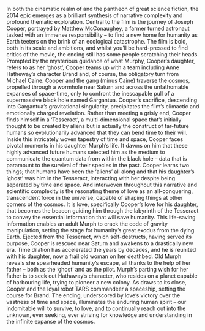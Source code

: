 In both the cinematic realm of and the pantheon of great science fiction, the 2014 epic emerges as a brilliant synthesis of narrative complexity and profound thematic exploration. 
Central to the film is the journey of Joseph Cooper, portrayed by Matthew McConaughey, a farmer turned astronaut tasked with an immense responsibility – to find a new home for humanity as Earth teeters on the brink of an ecological catastrophe. The film is bold, both in its scale and ambitions, and whilst you’ll be hard-pressed to find critics of the movie, the ending still has some people scratching their heads.
Prompted by the mysterious guidance of what Murphy, Cooper’s daughter, refers to as her ‘ghost’, Cooper teams up with a team including Anne Hatheway’s character Brand and, of course, the obligatory turn from Michael Caine. Cooper and the gang (minus Caine) traverse the cosmos, propelled through a wormhole near Saturn and across the unfathomable expanses of space-time, only to confront the inescapable pull of a supermassive black hole named Gargantua. 
Cooper’s sacrifice, descending into Gargantua’s gravitational singularity, precipitates the film’s climactic and emotionally charged revelation. Rather than meeting a grisly end, Cooper finds himself in a ‘Tesseract’, a multi-dimensional space that’s initially thought to be created by aliens but is actually the construct of far-future humans so evolutionarily advanced that they can bend time to their will.
Inside this intricately woven tapestry of time and space, Cooper faces pivotal moments in his daughter Murph’s life. It dawns on him that these highly advanced future humans selected him as the medium to communicate the quantum data from within the black hole – data that is paramount to the survival of their species in the past. Cooper learns two things; that humans have been the ‘aliens’ all along and that his daughter’s ‘ghost’ was him in the Tesseract, interacting with her despite being separated by time and space. And interwoven throughout this narrative and scientific complexity is the resonating theme of love as an all-conquering, transcendent force in the universe, capable of shaping things at other corners of the cosmos. 
It is love, specifically Cooper’s love for his daughter, that becomes the beacon guiding him through the labyrinth of the Tesseract to convey the essential information that will save humanity. This life-saving information enables an adult Murph to crack the code of gravity manipulation, setting the stage for humanity’s great exodus from the dying Earth. Ejected from the Tesseract, which self-destructs, having served its purpose, Cooper is rescued near Saturn and awakens to a drastically new era. 
Time dilation has accelerated the years by decades, and he is reunited with his daughter, now a frail old woman on her deathbed. Old Murph reveals she spearheaded humanity’s escape, all thanks to the help of her father – both as the ‘ghost’ and as the pilot. Murph’s parting wish for her father is to seek out Hathaway’s character, who resides on a planet capable of harbouring life, trying to pioneer a new colony.
As draws to its close, Cooper and the loyal robot TARS commandeer a spaceship, setting the course for Brand. The ending, underscored by love’s victory over the vastness of time and space, illuminates the enduring human spirit – our indomitable will to survive, to love, and to continually reach out into the unknown, ever seeking, ever striving for knowledge and understanding in the infinite expanse of the cosmos.
